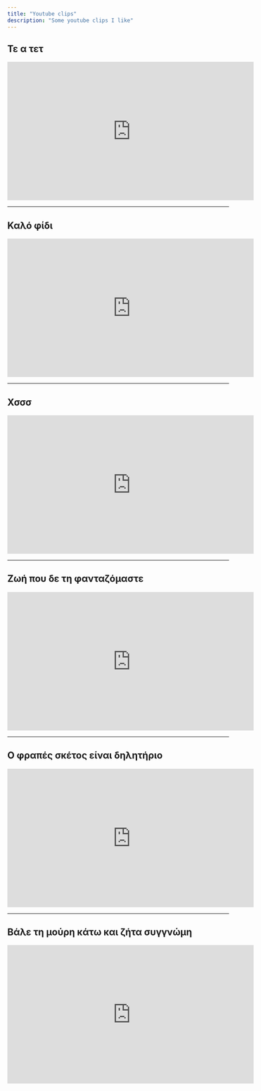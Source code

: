 ```yaml
---
title: "Youtube clips"
description: "Some youtube clips I like"
---
```


## Τε α τετ

<iframe width="560" height="315" src="https://www.youtube.com/embed/tQ5D0qzdtfE?clip=UgkxMext6pco-jxsjnpTd-zKddo_Z3-uytQ5&amp;clipt=EKiAQRiwp0E" title="YouTube video player" frameborder="0" allow="accelerometer; autoplay; clipboard-write; encrypted-media; gyroscope; picture-in-picture; web-share" allowfullscreen></iframe>

<hr />

## Καλό φίδι

<iframe width="560" height="315" src="https://www.youtube.com/embed/afZgNFQ-BZg?clip=Ugkx8hAUiEaIGBZ0g4hle1kqx3nKCE_6CxIY&amp;clipt=EKi9Axjo-wM" title="YouTube video player" frameborder="0" allow="accelerometer; autoplay; clipboard-write; encrypted-media; gyroscope; picture-in-picture; web-share" allowfullscreen></iframe>

<hr />

## Χσσσ

<iframe width="560" height="315" src="https://www.youtube.com/embed/afZgNFQ-BZg?clip=Ugkxb-T6CTdAfxCsp_w9JUuyZRG1buDoAOhH&amp;clipt=EMjWBRi4hQY" title="YouTube video player" frameborder="0" allow="accelerometer; autoplay; clipboard-write; encrypted-media; gyroscope; picture-in-picture; web-share" allowfullscreen></iframe>

<hr />

## Ζωή που δε τη φανταζόμαστε

<iframe width="560" height="315" src="https://www.youtube.com/embed/66NCidwL2wg?si=WGPMBAbHWNT2k0B1&amp;clip=UgkxxrOBLWUXwHW7VxsWUSjFMbukOyXJe6CF&amp;clipt=EMnTAhjR-gI" title="YouTube video player" frameborder="0" allow="accelerometer; autoplay; clipboard-write; encrypted-media; gyroscope; picture-in-picture; web-share" allowfullscreen></iframe>

<hr />

## Ο φραπές σκέτος είναι δηλητήριο

<iframe width="560" height="315" src="https://www.youtube.com/embed/7-ev9ky0qFM?si=k1RkXGWsut29FrRs&amp;clip=UgkxeBMjaOw7z87nIhOQzVtjQrciDwbVNi-r&amp;clipt=ELCBJBjYxyQ" title="YouTube video player" frameborder="0" allow="accelerometer; autoplay; clipboard-write; encrypted-media; gyroscope; picture-in-picture; web-share" referrerpolicy="strict-origin-when-cross-origin" allowfullscreen></iframe>

<hr />

## Βάλε τη μούρη κάτω και ζήτα συγγνώμη

<iframe width="560" height="315" src="https://www.youtube.com/embed/nbp7lWGvyac?si=nf7YSRkobR8HcczX&amp;clip=UgkxEmjryFRFACQF1fOsZrA3_5szhicQON_a&amp;clipt=EJzyCBi75wk" title="YouTube video player" frameborder="0" allow="accelerometer; autoplay; clipboard-write; encrypted-media; gyroscope; picture-in-picture; web-share" referrerpolicy="strict-origin-when-cross-origin" allowfullscreen></iframe>
